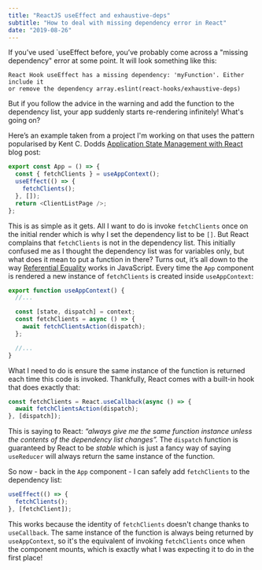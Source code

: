 ```yaml
---
title: "ReactJS useEffect and exhaustive-deps"
subtitle: "How to deal with missing dependency error in React"
date: "2019-08-26"
---
```


If you’ve used `useEffect before, you’ve probably come across a "missing dependency" error at some point. It will look something like this:

```
React Hook useEffect has a missing dependency: 'myFunction'. Either include it
or remove the dependency array.eslint(react-hooks/exhaustive-deps)
```

But if you follow the advice in the warning and add the function to the
dependency list, your app suddenly starts re-rendering infinitely! What's
going on?

Here’s an example taken from a project I'm working on that uses the pattern
popularised by Kent C. Dodds
<a href="https://kentcdodds.com/blog/application-state-management-with-react">Application State Management with React</a>
blog post:

```js
export const App = () => {
  const { fetchClients } = useAppContext();
  useEffect(() => {
    fetchClients();
  }, []);
  return <ClientListPage />;
};
```

This is as simple as it gets. All I want to do is invoke `fetchClients` once on
the initial render which is why I set the dependency list to be `[]`.
But React complains that `fetchClients` is not in the dependency
list. This initially confused me as I thought the dependency list was for
variables only, but what does it mean to put a function in there? Turns out,
it’s all down to the way
<a href="https://developer.mozilla.org/en-US/docs/Web/JavaScript/Reference/Operators/Comparison_Operators">Referential Equality</a>
works in JavaScript. Every time the `App` component is rendered a new instance
of `fetchClients` is created inside `useAppContext`:

```js
export function useAppContext() {
  //...

  const [state, dispatch] = context;
  const fetchClients = async () => {
    await fetchClientsAction(dispatch);
  };

  //...
}
```

What I need to do is ensure the same instance of the function is returned each
time this code is invoked. Thankfully, React comes with a built-in hook that
does exactly that:

```js
const fetchClients = React.useCallback(async () => {
  await fetchClientsAction(dispatch);
}, [dispatch]);
```

This is saying to React: _“always give me the same function instance unless
the contents of the dependency list changes”._ The `dispatch` function is
guaranteed by React to be _stable_ which is just a fancy way of saying
`useReducer` will always return the same instance of the function.

So now - back in the `App` component - I can safely add `fetchClients` to the
dependency list:

```js
useEffect(() => {
  fetchClients();
}, [fetchClient]);
```

This works because the identity of `fetchClients` doesn't change thanks to
`useCallback`. The same instance of the function is always being returned by
`useAppContext`, so it's the equivalent of invoking `fetchClients` once when
the component mounts, which is exactly what I was expecting it to do in the
first place!
